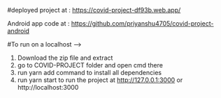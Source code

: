#deployed project at : https://covid-project-df93b.web.app/

Android app code at : https://github.com/priyanshu4705/covid-project-android

#To run on a localhost -->

1. Download the zip file and extract
2. go to COVID-PROJECT folder and open cmd there
3. run yarn add command to install all dependencies
4. run yarn start to run the project at http://127.0.0.1:3000 or http://localhost:3000